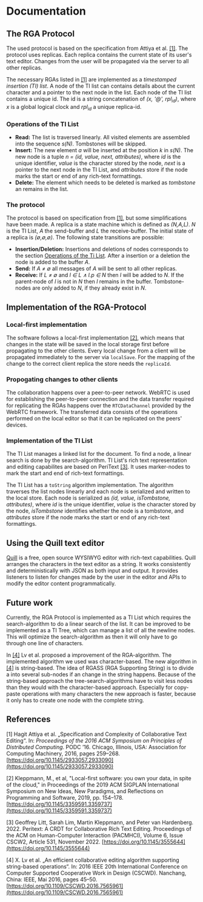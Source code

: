 # Documentation

## The RGA Protocol

The used protocol is based on the specification from Attiya et al. [\[1\]](#ref1). The protocol uses replicas. Each replica contains the current state of its user's text editor. Changes from the user will be propagated via the server to all other replicas.

The necessary RGAs listed in [\[1\]](#ref1) are implemented as a _timestamped insertion (TI) list_. A node of the TI list can contains details about the current character and a pointer to the next node in the list. Each node of the TI list contains a unique id. The id is a string concatenation of _(x, '@', rpl<sub>id</sub>)_, where _x_ is a global logical clock and _rpl<sub>id</sub>_ a unique replica-id.

### Operations of the TI List

- **Read:** The list is traversed linearly. All visited elements are assembled into the sequence _s(N)_. Tombstones will be skipped.
- **Insert:** The new element _a_ will be inserted at the position _k_ in _s(N)_. The new node is a tuple _n = (id, value, next, attributes)_, where _id_ is the unique identifier, _value_ is the character stored by the node, _next_ is a pointer to the next node in the TI List, and _attributes_ store if the node marks the start or end of any rich-text formattings.
- **Delete:** The element which needs to be deleted is marked as _tombstone_ an remains in the list.

### The protocol

The protocol is based on specification from [\[1\]](#ref1), but some simplifications have been made. A replica is a state machine which is defined as *(N,A,L)*. *N* is the TI List, *A* the send-buffer and *L* the receive-buffer. The initial state of a replica is *(&empty;,&empty;,&empty;)*. The following state transitions are possible:

* **Insertion/Deletion:** Insertions and deletions of nodes corresponds
to the section [Operations of the Ti List](#operations-of-the-ti-list).
After a insertion or a deletion the node is added to the buffer *A*.
* **Send:** If *A &ne; &empty;* all messages of *A* will be sent to all other replicas.
* **Receive:** If *L &ne; &empty;* and *l &isin; L &and; l.p &isin; N* then *l* will be added to *N*. If the parent-node of *l* is not in *N* then *l* remains in the buffer. Tombstone-nodes are only added to *N*, if they already exist in *N*.

## Implementation of the RGA-Protocol

### Local-first implementation

The software follows a local-first implementation [\[2\]](#ref2), which means that changes in the state will be saved in the local storage first before propagating to the other clients. Every local change from a client will be propagated immediately to the server via `localSave`. For the mapping of the change to the correct client replica the store needs the `replicaId`.

### Propogating changes to other clients

The collaboration happens over a peer-to-peer network. WebRTC is used for establishing the peer-to-peer connection and the data transfer required for replicating the RGAs happens over the `RTCDataChannel` provided by the WebRTC framework. The transferred data consists of the operations performed on the local editor so that it can be replicated on the peers' devices.

### Implementation of the TI List

The TI List manages a linked list for the document. To find a node, a linear search is done by the search-algorithm. TI List's rich text representation and editing capabilites are based on PeriText [\[3\]](#ref3). It uses marker-nodes to mark the start and end of rich-text formattings.

The TI List has a `toString` algorithm implementation. The algorithm traverses the list nodes linearly and each node is serialized and written to the local store. Each node is serialized as _(id, value, isTombstone, attributes)_, where _id_ is the unique identifier, _value_ is the character stored by the node, _isTombstone_ identifies whether the node is a tombstone, and _attributes_ store if the node marks the start or end of any rich-text formattings.

## Using the Quill text editor

[Quill](https://quilljs.com/) is a free, open source WYSIWYG editor with rich-text capabilities. Quill arranges the characters in the text editor as a string. It works consistently and deterministically with JSON as both input and output. It provides listeners to listen for changes made by the user in the editor and APIs to modify the editor content programmatically.

## Future work

Currently, the RGA Protocol is implemented as a TI List which requires the search-algorithm to do a linear search of the list. It can be improved to be implemented as a TI Tree, which can manage a list of all the newline nodes. This will optimize the search-algorithm as then it will only have to go through one line of characters.

In [\[4\]](#ref4) Lv et al. proposed a improvement of the RGA-algorithm. The implemented algorithm we used was character-based. The new algorithm in [\[4\]](#ref4) is string-based. The idea of RGASS (RGA Supporting String) is to divide a into several sub-nodes if an change in the string happens. Because of the string-based approach the tree-search-algorithms have to visit less nodes than they would with the character-based approach. Especially for copy-paste operations with many characters the new approach is faster, because it only has to create one node with the complete string.

## References

<a name="ref1">\[1\]</a> Hagit Attiya et al. „Specification and Complexity of Collaborative Text Editing“. In: _Proceedings of the 2016 ACM Symposium on Principles of Distributed Computing_. PODC ’16. Chicago, Illinois, USA: Association for Computing Machinery, 2016, pages 259–268. [https://doi.org/10.1145/2933057.2933090](https://doi.org/10.1145/2933057.2933090)

<a name="ref2">\[2\]</a>
Kleppmann, M., et al, "Local-first software: you own your data, in spite of the cloud," in Proceedings of the 2019 ACM SIGPLAN International Symposium on New Ideas, New Paradigms, and Reflections on Programming and Software, 2019, pp. 154–178. [https://doi.org/10.1145/3359591.3359737](https://doi.org/10.1145/3359591.3359737)

<a name="ref3">\[3\]</a> Geoffrey Litt, Sarah Lim, Martin Kleppmann, and Peter van Hardenberg. 2022. Peritext: A CRDT for Collaborative Rich Text Editing. Proceedings of the ACM on Human-Computer Interaction (PACMHCI), Volume 6, Issue CSCW2, Article 531, November 2022. [https://doi.org/10.1145/3555644](https://doi.org/10.1145/3555644)

<a name="ref4">\[4\]</a> X. Lv et al. „An efficient collaborative editing algorithm supporting string-based operations“. In: 2016 IEEE 20th International Conference on Computer Supported Cooperative Work in Design (CSCWD). Nanchang, China: IEEE, Mai 2016, pages 45–50. [https://doi.org/10.1109/CSCWD.2016.7565961](https://doi.org/10.1109/CSCWD.2016.7565961)
